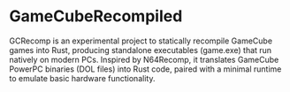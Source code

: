 # GameCubeRecompiled
GCRecomp is an experimental project to statically recompile GameCube games into Rust, producing standalone executables (game.exe) that run natively on modern PCs. Inspired by N64Recomp, it translates GameCube PowerPC binaries (DOL files) into Rust code, paired with a minimal runtime to emulate basic hardware functionality. 

